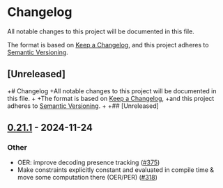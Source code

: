 # Changelog

All notable changes to this project will be documented in this file.

The format is based on [Keep a Changelog](https://keepachangelog.com/en/1.0.0/),
and this project adheres to [Semantic Versioning](https://semver.org/spec/v2.0.0.html).

## [Unreleased]
+# Changelog
+All notable changes to this project will be documented in this file.
+
+The format is based on [Keep a Changelog](https://keepachangelog.com/en/1.0.0/),
+and this project adheres to [Semantic Versioning](https://semver.org/spec/v2.0.0.html).
+
+## [Unreleased]

## [0.21.1](https://github.com/Nicceboy/rasn/compare/rasn-derive-impl-v0.21.0...rasn-derive-impl-v0.21.1) - 2024-11-24

### Other

- OER: improve decoding presence tracking ([#375](https://github.com/Nicceboy/rasn/pull/375))
- Make constraints explicitly constant and evaluated in compile time & move some computation there (OER/PER) ([#318](https://github.com/Nicceboy/rasn/pull/318))
